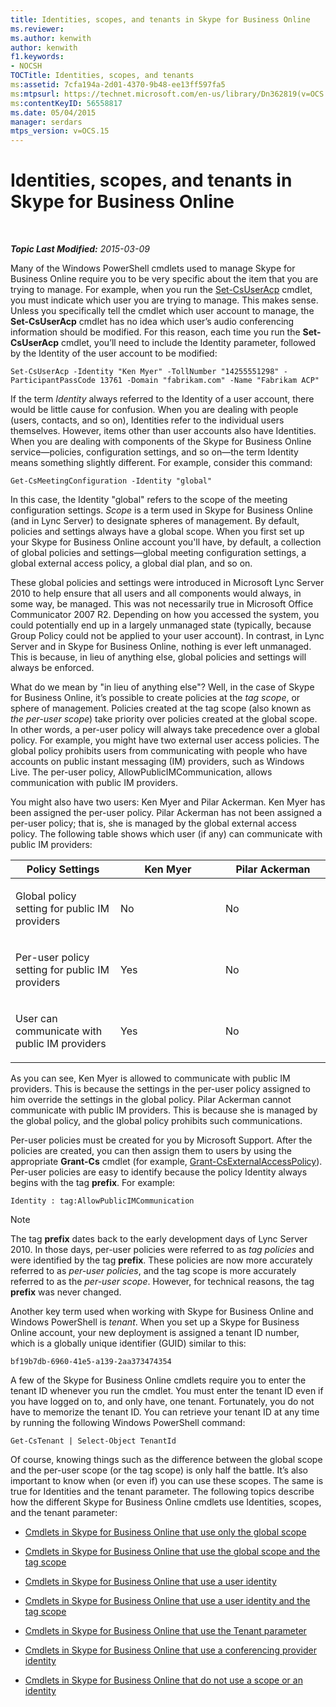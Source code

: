 ```yaml
---
title: Identities, scopes, and tenants in Skype for Business Online
ms.reviewer: 
ms.author: kenwith
author: kenwith
f1.keywords:
- NOCSH
TOCTitle: Identities, scopes, and tenants
ms:assetid: 7cfa194a-2d01-4370-9b48-ee13ff597fa5
ms:mtpsurl: https://technet.microsoft.com/en-us/library/Dn362819(v=OCS.15)
ms:contentKeyID: 56558817
ms.date: 05/04/2015
manager: serdars
mtps_version: v=OCS.15
---
```


<div data-xmlns="http://www.w3.org/1999/xhtml">

<div class="topic" data-xmlns="http://www.w3.org/1999/xhtml" data-msxsl="urn:schemas-microsoft-com:xslt" data-cs="https://msdn.microsoft.com/">

<div data-asp="https://msdn2.microsoft.com/asp">

# Identities, scopes, and tenants in Skype for Business Online

</div>

<div id="mainSection">

<div id="mainBody">

<span> </span>

_**Topic Last Modified:** 2015-03-09_

Many of the Windows PowerShell cmdlets used to manage Skype for Business Online require you to be very specific about the item that you are trying to manage. For example, when you run the [Set-CsUserAcp](https://docs.microsoft.com/powershell/module/skype/Set-CsUserAcp) cmdlet, you must indicate which user you are trying to manage. This makes sense. Unless you specifically tell the cmdlet which user account to manage, the **Set-CsUserAcp** cmdlet has no idea which user’s audio conferencing information should be modified. For this reason, each time you run the **Set-CsUserAcp** cmdlet, you’ll need to include the Identity parameter, followed by the Identity of the user account to be modified:

    Set-CsUserAcp -Identity "Ken Myer" -TollNumber "14255551298" -ParticipantPassCode 13761 -Domain "fabrikam.com" -Name "Fabrikam ACP"

If the term *Identity* always referred to the Identity of a user account, there would be little cause for confusion. When you are dealing with people (users, contacts, and so on), Identities refer to the individual users themselves. However, items other than user accounts also have Identities. When you are dealing with components of the Skype for Business Online service—policies, configuration settings, and so on—the term Identity means something slightly different. For example, consider this command:

    Get-CsMeetingConfiguration -Identity "global"

In this case, the Identity "global" refers to the scope of the meeting configuration settings. *Scope* is a term used in Skype for Business Online (and in Lync Server) to designate spheres of management. By default, policies and settings always have a global scope. When you first set up your Skype for Business Online account you'll have, by default, a collection of global policies and settings—global meeting configuration settings, a global external access policy, a global dial plan, and so on.

These global policies and settings were introduced in Microsoft Lync Server 2010 to help ensure that all users and all components would always, in some way, be managed. This was not necessarily true in Microsoft Office Communicator 2007 R2. Depending on how you accessed the system, you could potentially end up in a largely unmanaged state (typically, because Group Policy could not be applied to your user account). In contrast, in Lync Server and in Skype for Business Online, nothing is ever left unmanaged. This is because, in lieu of anything else, global policies and settings will always be enforced.

What do we mean by "in lieu of anything else"? Well, in the case of Skype for Business Online, it’s possible to create policies at the *tag scope*, or sphere of management. Policies created at the tag scope (also known as *the per-user scope*) take priority over policies created at the global scope. In other words, a per-user policy will always take precedence over a global policy. For example, you might have two external user access policies. The global policy prohibits users from communicating with people who have accounts on public instant messaging (IM) providers, such as Windows Live. The per-user policy, AllowPublicIMCommunication, allows communication with public IM providers.

You might also have two users: Ken Myer and Pilar Ackerman. Ken Myer has been assigned the per-user policy. Pilar Ackerman has not been assigned a per-user policy; that is, she is managed by the global external access policy. The following table shows which user (if any) can communicate with public IM providers:


<table>
<colgroup>
<col style="width: 33%" />
<col style="width: 33%" />
<col style="width: 33%" />
</colgroup>
<thead>
<tr class="header">
<th>Policy Settings</th>
<th>Ken Myer</th>
<th>Pilar Ackerman</th>
</tr>
</thead>
<tbody>
<tr class="odd">
<td><p>Global policy setting for public IM providers</p></td>
<td><p>No</p></td>
<td><p>No</p></td>
</tr>
<tr class="even">
<td><p>Per-user policy setting for public IM providers</p></td>
<td><p>Yes</p></td>
<td><p>No</p></td>
</tr>
<tr class="odd">
<td><p>User can communicate with public IM providers</p></td>
<td><p>Yes</p></td>
<td><p>No</p></td>
</tr>
</tbody>
</table>


As you can see, Ken Myer is allowed to communicate with public IM providers. This is because the settings in the per-user policy assigned to him override the settings in the global policy. Pilar Ackerman cannot communicate with public IM providers. This is because she is managed by the global policy, and the global policy prohibits such communications.

Per-user policies must be created for you by Microsoft Support. After the policies are created, you can then assign them to users by using the appropriate **Grant-Cs** cmdlet (for example, [Grant-CsExternalAccessPolicy](https://docs.microsoft.com/powershell/module/skype/Grant-CsExternalAccessPolicy)). Per-user policies are easy to identify because the policy Identity always begins with the tag **prefix**. For example:

    Identity : tag:AllowPublicIMCommunication

<div>


> [!NOTE]  
> The tag <STRONG>prefix</STRONG> dates back to the early development days of Lync Server 2010. In those days, per-user policies were referred to as <EM>tag policies</EM> and were identified by the tag <STRONG>prefix</STRONG>. These policies are now more accurately referred to as <EM>per-user policies</EM>, and the tag scope is more accurately referred to as the <EM>per-user scope</EM>. However, for technical reasons, the tag <STRONG>prefix</STRONG> was never changed.



</div>

Another key term used when working with Skype for Business Online and Windows PowerShell is *tenant*. When you set up a Skype for Business Online account, your new deployment is assigned a tenant ID number, which is a globally unique identifier (GUID) similar to this:

    bf19b7db-6960-41e5-a139-2aa373474354

A few of the Skype for Business Online cmdlets require you to enter the tenant ID whenever you run the cmdlet. You must enter the tenant ID even if you have logged on to, and only have, one tenant. Fortunately, you do not have to memorize the tenant ID. You can retrieve your tenant ID at any time by running the following Windows PowerShell command:

    Get-CsTenant | Select-Object TenantId

Of course, knowing things such as the difference between the global scope and the per-user scope (or the tag scope) is only half the battle. It’s also important to know when (or even if) you can use these scopes. The same is true for Identities and the tenant parameter. The following topics describe how the different Skype for Business Online cmdlets use Identities, scopes, and the tenant parameter:

  - [Cmdlets in Skype for Business Online that use only the global scope](cmdlets-in-skype-for-business-online-that-use-only-the-global-scope.md)

  - [Cmdlets in Skype for Business Online that use the global scope and the tag scope](cmdlets-in-skype-for-business-online-that-use-the-global-scope-and-the-tag-scope.md)

  - [Cmdlets in Skype for Business Online that use a user identity](cmdlets-in-skype-for-business-online-that-use-a-user-identity.md)

  - [Cmdlets in Skype for Business Online that use a user identity and the tag scope](cmdlets-in-skype-for-business-online-that-use-a-user-identity-and-the-tag-scope.md)

  - [Cmdlets in Skype for Business Online that use the Tenant parameter](cmdlets-in-skype-for-business-online-that-use-the-tenant-parameter.md)

  - [Cmdlets in Skype for Business Online that use a conferencing provider identity](cmdlets-in-skype-for-business-online-that-use-a-conferencing-provider-identity.md)

  - [Cmdlets in Skype for Business Online that do not use a scope or an identity](cmdlets-in-skype-for-business-online-that-do-not-use-a-scope-or-an-identity.md)

</div>

<span> </span>

</div>

</div>

</div>


